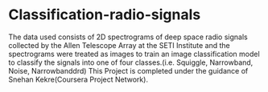 # Classification-radio-signals
The data used consists of 2D spectrograms of deep space radio signals collected by the Allen Telescope Array at the SETI Institute and the spectrograms were treated as images to train an image classification model to classify the signals into one of four classes.(i.e. Squiggle, Narrowband, Noise, Narrowbanddrd) 
This Project is completed under the guidance of Snehan Kekre(Coursera Project Network).
